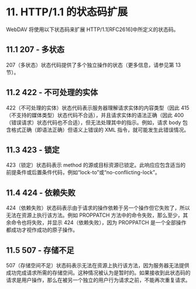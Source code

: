 # 11. HTTP/1.1 的状态码扩展

WebDAV 将使用以下状态码来扩展 HTTP/1.1[RFC2616]中所定义的状态码。

## 11.1 207 - 多状态

207（多状态）状态代码提供了多个独立操作的状态（更多信息，请参见第 13 节）。

## 11.2 422 - 不可处理的实体

422（不可处理的实体）状态代码表示服务器理解请求实体的内容类型（因此 415（不支持的媒体类型）状态代码不合适），并且请求实体的语法正确（因此 400（错误请求）状态代码也不合适），但无法处理其中的指示。例如，请求 body 包含格式正确（即语法正确）但语义上错误的 XML 指令，就可能发生此错误情况。

## 11.3 423 - 锁定

423（锁定）状态码表示 method 的源或目标资源已锁定。此响应应包含适当的前提条件或后置条件代码，例如“lock-to”或“no-conflicting-lock”。

## 11.4 424 - 依赖失败

424（依赖失败）状态码表示由于请求的操作依赖于另一个操作但它失败了，所以无法在资源上执行该方法。例如 PROPPATCH 方法中的命令失败，那么至少，其余命令也将失败，并显示 424（依赖失败），因为 PROPPATCH 是一个全部操作都成功才视作成功的原子操作。

## 11.5 507 - 存储不足

507（存储空间不足）状态码表示无法在资源上执行该方法，因为服务器无法提供成功完成请求所需的存储空间。这种情况被认为是暂时的。如果接收到此状态码的请求是用户操作，那么在被另一个独立的用户行为请求之前，不能再次重复请求。
